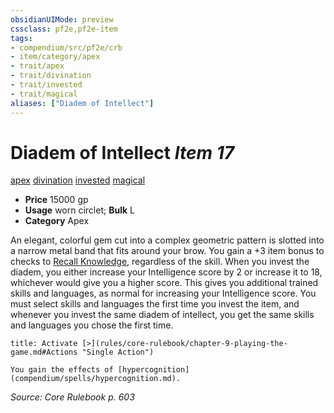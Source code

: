 ```yaml
---
obsidianUIMode: preview
cssclass: pf2e,pf2e-item
tags:
- compendium/src/pf2e/crb
- item/category/apex
- trait/apex
- trait/divination
- trait/invested
- trait/magical
aliases: ["Diadem of Intellect"]
---
```

# Diadem of Intellect *Item 17*  
[apex](rules/traits/apex.md "Apex Item Trait")  [divination](rules/traits/divination.md "Divination School Trait")  [invested](rules/traits/invested.md "Invested Item Trait")  [magical](rules/traits/magical.md "Magical Item Trait")  

- **Price** 15000 gp
- **Usage** worn circlet; **Bulk** L
- **Category** Apex

An elegant, colorful gem cut into a complex geometric pattern is slotted into a narrow metal band that fits around your brow. You gain a +3 item bonus to checks to [Recall Knowledge](rules/actions/recall-knowledge.md), regardless of the skill. When you invest the diadem, you either increase your Intelligence score by 2 or increase it to 18, whichever would give you a higher score. This gives you additional trained skills and languages, as normal for increasing your Intelligence score. You must select skills and languages the first time you invest the item, and whenever you invest the same diadem of intellect, you get the same skills and languages you chose the first time.

```ad-embed-ability
title: Activate [>](rules/core-rulebook/chapter-9-playing-the-game.md#Actions "Single Action")

You gain the effects of [hypercognition](compendium/spells/hypercognition.md).
```

*Source: Core Rulebook p. 603*